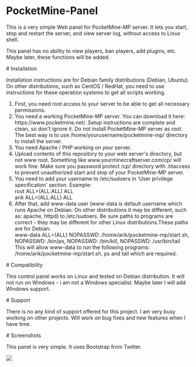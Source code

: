 # PocketMine-Panel
<p>This is a very simple Web panel for PocketMine-MP server. It lets you start, stop and restart the server, and view server log, without access to Linux shell.</p>
<p>This panel has no ability to view players, ban players, add plugins, etc. Maybe later, these functions will be added.</p>
# Installation
<p>Installation instructions are for Debian family distributions (Debian, Ubuntu). On other distributions, such as CentOS / RedHat, you need to use instructions for these operation systems to get all scripts working.</p>
<ol><li>First, you need root access to your server to be able to get all necessary permissions.</li>
<li>You need a working PocketMine-MP server. You can download it here: https://www.pocketmine.net/. Setup instructions are complete and clean, so don't ignore it. Do not install PocketMine-MP server as root. The best way is to use /home/yourusername/pocketmine-mp/ directory to install the server.</li>
<li>You need Apache / PHP working on your server.</li>
<li>Upload contents of this repository to your web server's directory, but not www root. Something like www.yourminecraftserver.com/cp/ will work fine. Make sure you password protect /cp/ directory with .htaccess to prevent unauthorized start and stop of your PocketMine-MP server.</li>
<li>You need to add your username to /etc/sudoers in 'User privilege specification' section. Example: <br>root    ALL=(ALL:ALL) ALL
<br>arik    ALL=(ALL:ALL) ALL</li>
<li>After that, add www-data user (www-data is default username which runs Apache on Debian. On other distributions it may be different, such as: apache, httpd) to /etc/sudoers. Be sure paths to programs are correct - they may be different for other Linux distributions.These paths are for Debian:<br>
www-data ALL=(ALL) NOPASSWD: /home/arik/pocketmine-mp/start.sh, NOPASSWD: /bin/ps, NOPASSWD: /bin/kill, NOPASSWD: /usr/bin/tail<br>This will allow www-data to run the following programs: /home/arik/pocketmine-mp/start.sh, ps and tail which are required.</li>
</ol>
# Compatibility
<p>This control panel works on Linux and tested on Debian distribution. It will not run on Windows - i am not a Windows specialist. Maybe later I will add Windows support.</p>
# Support
<p>There is no any kind of support offered for this project. I am very busy working on other projects. Will work on bug fixes and new features when I have time.</p>
# Screenshots
<p>This panel is very simple. It uses Bootstrap from Twitter.</p>
<p><img src="http://i.imgur.com/IOYVZ0g.png" /></p>
